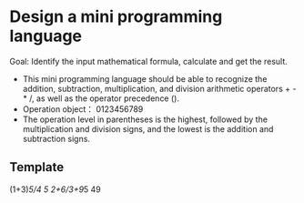 # Design a mini programming language


Goal: Identify the input mathematical formula, calculate and get the result.

- This mini programming language should be able to recognize the addition, subtraction, multiplication, and division arithmetic operators + - * /, as well as the operator precedence ().
- Operation object： 0123456789
- The operation level in parentheses is the highest, followed by the multiplication and division signs, and the lowest is the addition and subtraction signs.

## Template

(1+3)*5/4 
5
2+6/3+9*5 
49
